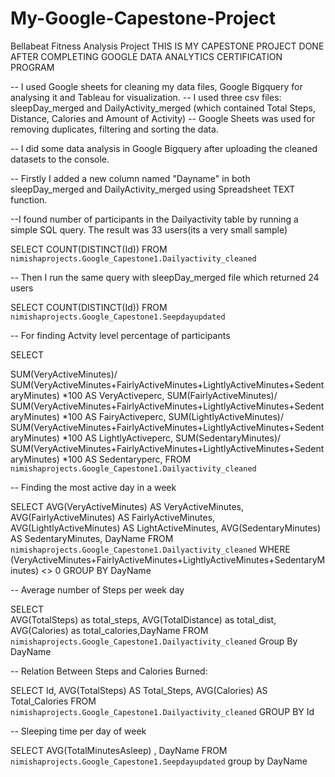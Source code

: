 # My-Google-Capestone-Project
Bellabeat Fitness Analysis Project
THIS IS MY CAPESTONE PROJECT DONE AFTER COMPLETING GOOGLE DATA ANALYTICS CERTIFICATION PROGRAM 

-- I used Google sheets for cleaning my data files, Google Bigquery for analysing it and Tableau for visualization.
-- I used three csv files: sleepDay_merged and DailyActivity_merged (which contained Total Steps, Distance, Calories and Amount of Activity)
-- Google Sheets was used for removing duplicates, filtering and sorting the data.


-- I did some data analysis in Google Bigquery after uploading the cleaned datasets to the console. 

-- Firstly I added a new column named "Dayname" in both sleepDay_merged and DailyActivity_merged using Spreadsheet TEXT function.


--I found number of participants in the Dailyactivity table by running a simple SQL query. The result was 33 users(its a very small sample)

SELECT 
COUNT(DISTINCT(Id)) 
FROM `nimishaprojects.Google_Capestone1.Dailyactivity_cleaned`

-- Then I run the same query with sleepDay_merged file which returned 24 users

SELECT 
 COUNT(DISTINCT(Id)) 
  FROM `nimishaprojects.Google_Capestone1.Seepdayupdated` 
  
  -- For finding Actvity level percentage of participants
  
  SELECT 
 
 SUM(VeryActiveMinutes)/ SUM(VeryActiveMinutes+FairlyActiveMinutes+LightlyActiveMinutes+SedentaryMinutes) *100 AS VeryActiveperc,
  SUM(FairlyActiveMinutes)/ SUM(VeryActiveMinutes+FairlyActiveMinutes+LightlyActiveMinutes+SedentaryMinutes) *100 AS FairyActiveperc,
  SUM(LightlyActiveMinutes)/ SUM(VeryActiveMinutes+FairlyActiveMinutes+LightlyActiveMinutes+SedentaryMinutes) *100 AS LightlyActiveperc,
SUM(SedentaryMinutes)/ SUM(VeryActiveMinutes+FairlyActiveMinutes+LightlyActiveMinutes+SedentaryMinutes) *100 AS Sedentaryperc,
 FROM `nimishaprojects.Google_Capestone1.Dailyactivity_cleaned` 
 
 -- Finding the most active day in a week
 
 SELECT
 AVG(VeryActiveMinutes) AS VeryActiveMinutes, 
 AVG(FairlyActiveMinutes) AS FairlyActiveMinutes, 
 AVG(LightlyActiveMinutes) AS LightActiveMinutes, 
 AVG(SedentaryMinutes) AS SedentaryMinutes,  DayName
  FROM  `nimishaprojects.Google_Capestone1.Dailyactivity_cleaned`
WHERE  (VeryActiveMinutes+FairlyActiveMinutes+LightlyActiveMinutes+SedentaryMinutes) <> 0
GROUP BY DayName
 
 
 -- Average number of Steps per week day

SELECT  
AVG(TotalSteps) as total_steps,
AVG(TotalDistance) as total_dist,
AVG(Calories) as total_calories,DayName
FROM `nimishaprojects.Google_Capestone1.Dailyactivity_cleaned`
Group By  DayName




-- Relation Between Steps and Calories Burned:

SELECT Id, AVG(TotalSteps) AS Total_Steps, AVG(Calories) AS Total_Calories
FROM  `nimishaprojects.Google_Capestone1.Dailyactivity_cleaned`
  GROUP BY Id

-- Sleeping time per day of week

SELECT AVG(TotalMinutesAsleep) , DayName
FROM `nimishaprojects.Google_Capestone1.Seepdayupdated` 
group by DayName




